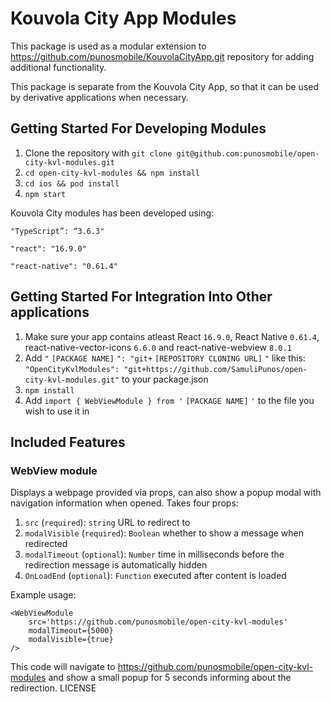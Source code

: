 # Kouvola City App Modules

This package is used as a modular extension to https://github.com/punosmobile/KouvolaCityApp.git repository for adding additional functionality.

This package is separate from the Kouvola City App, so that it can be used by derivative applications when necessary.

## Getting Started For Developing Modules

1. Clone the repository with `git clone git@github.com:punosmobile/open-city-kvl-modules.git`
2. `cd open-city-kvl-modules && npm install`
3. `cd ios && pod install`
4. `npm start`

Kouvola City modules has been developed using:

`"TypeScript”: “3.6.3"`

`"react": "16.9.0"`

`"react-native": "0.61.4"`


## Getting Started For Integration Into Other applications

1. Make sure your app contains atleast React `16.9.0`, React Native `0.61.4`, react-native-vector-icons `6.6.0` and react-native-webview `8.0.1`
2. Add `"` `[PACKAGE NAME]` `": "git+` `[REPOSITORY CLONING URL]` `"` like this: `"OpenCityKvlModules": "git+https://github.com/SamuliPunos/open-city-kvl-modules.git"` to your package.json
3. `npm install`
4. Add `import { WebViewModule } from '` `[PACKAGE NAME]` `'` to the file you wish to use it in
 
## Included Features

### WebView module

Displays a webpage provided via props, can also show a popup modal with navigation information when opened.
Takes four props:

1. `src` (`required`): `string` URL to redirect to
2. `modalVisible` (`required`): `Boolean` whether to show a message when redirected
3. `modalTimeout` (`optional`): `Number` time in milliseconds before the redirection message is automatically hidden
4. `OnLoadEnd` (`optional`): `Function` executed after content is loaded

Example usage:

```
<WebViewModule
    src='https://github.com/punosmobile/open-city-kvl-modules'
    modalTimeout={5000}
    modalVisible={true}
/>
```

This code will navigate to https://github.com/punosmobile/open-city-kvl-modules and show a small popup for 5 seconds informing about the redirection.
LICENSE
